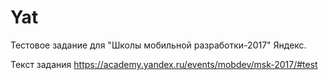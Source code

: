 # Yat


Тестовое задание для "Школы мобильной разработки-2017" Яндекс.

Текст задания https://academy.yandex.ru/events/mobdev/msk-2017/#test

